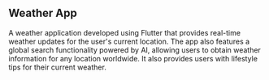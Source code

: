 ## Weather App

A weather application developed using Flutter that provides real-time weather updates for the user's current location. The app also features a global search functionality powered by AI, allowing users to obtain weather information for any location worldwide. It also provides users with lifestyle tips for their current weather.
